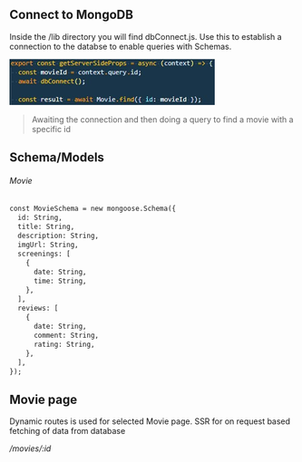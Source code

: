 ## Connect to MongoDB

Inside the /lib directory you will find dbConnect.js. Use this to establish a connection to the databse to enable queries with Schemas.

![example of connection and query](public/static/code1.jpg)

> Awaiting the connection and then doing a query to find a movie with a specific id

## Schema/Models

###### Movie

```
const MovieSchema = new mongoose.Schema({
  id: String,
  title: String,
  description: String,
  imgUrl: String,
  screenings: [
    {
      date: String,
      time: String,
    },
  ],
  reviews: [
    {
      date: String,
      comment: String,
      rating: String,
    },
  ],
});
```

## Movie page

Dynamic routes is used for selected Movie page. SSR for on request based fetching of data from database

_/movies/:id_

